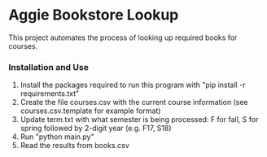 # Aggie Bookstore Lookup

This project automates the process of looking up required books for courses.

### Installation and Use

1. Install the packages required to run this program with "pip install -r requirements.txt"
2. Create the file courses.csv with the current course information (see courses.csv.template for example format)
3. Update term.txt with what semester is being processed: F for fall, S for spring followed by 2-digit year (e.g. F17, S18)
4. Run "python main.py"
5. Read the results from books.csv
